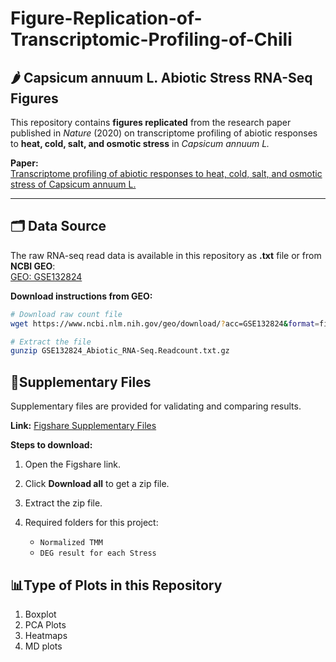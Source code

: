 # Figure-Replication-of-Transcriptomic-Profiling-of-Chili
## 🌶 Capsicum annuum L. Abiotic Stress RNA-Seq Figures ##

This repository contains **figures replicated** from the research paper published in *Nature* (2020) on transcriptome profiling of abiotic responses to **heat, cold, salt, and osmotic stress** in *Capsicum annuum L.*  

**Paper:**  
[Transcriptome profiling of abiotic responses to heat, cold, salt, and osmotic stress of Capsicum annuum L.](https://doi.org/10.1038/s41597-020-0352-7)  

---

## 🗂 Data Source

The raw RNA-seq read data is available in this repository as **.txt** file or from **NCBI GEO**:  
[GEO: GSE132824](https://identifiers.org/GEO:GSE132824)  

**Download instructions from GEO:**

```bash
# Download raw count file
wget https://www.ncbi.nlm.nih.gov/geo/download/?acc=GSE132824&format=file&file=GSE132824_Abiotic_RNA-Seq.Readcount.txt.gz

# Extract the file
gunzip GSE132824_Abiotic_RNA-Seq.Readcount.txt.gz
```

## 📎Supplementary Files ##

Supplementary files are provided for validating and comparing results.

**Link:** [Figshare Supplementary Files](https://doi.org/10.6084/m9.figshare.10264832.v5)

**Steps to download:**

1. Open the Figshare link.
2. Click **Download all** to get a zip file.
3. Extract the zip file.
4. Required folders for this project:

   * `Normalized TMM`
   * `DEG result for each Stress`

## 📊Type of Plots in this Repository ##
1. Boxplot
2. PCA Plots
3. Heatmaps
4. MD plots



